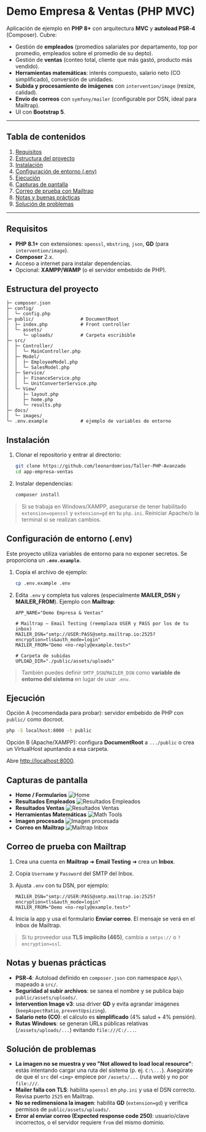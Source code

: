 # Demo Empresa & Ventas (PHP MVC)

Aplicación de ejemplo en **PHP 8+** con arquitectura **MVC** y **autoload PSR‑4** (Composer). Cubre:

* Gestión de **empleados** (promedios salariales por departamento, top por promedio, empleados sobre el promedio de su depto).
* Gestión de **ventas** (conteo total, cliente que más gastó, producto más vendido).
* **Herramientas matemáticas**: interés compuesto, salario neto (CO simplificado), conversión de unidades.
* **Subida y procesamiento de imágenes** con `intervention/image` (resize, calidad).
* **Envío de correos** con `symfony/mailer` (configurable por DSN, ideal para Mailtrap).
* UI con **Bootstrap 5**.

---

## Tabla de contenidos

1. [Requisitos](#requisitos)
2. [Estructura del proyecto](#estructura-del-proyecto)
3. [Instalación](#instalación)
4. [Configuración de entorno (.env)](#configuración-de-entorno-env)
5. [Ejecución](#ejecución)
6. [Capturas de pantalla](#capturas-de-pantalla)
7. [Correo de prueba con Mailtrap](#correo-de-prueba-con-mailtrap)
8. [Notas y buenas prácticas](#notas-y-buenas-prácticas)
9. [Solución de problemas](#solución-de-problemas)

---

## Requisitos

* **PHP 8.1+** con extensiones: `openssl`, `mbstring`, `json`, **GD** (para `intervention/image`).
* **Composer** 2.x.
* Acceso a internet para instalar dependencias.
* Opcional: **XAMPP/WAMP** (o el servidor embebido de PHP).

## Estructura del proyecto

```
├─ composer.json
├─ config/
│  └─ config.php
├─ public/                 # DocumentRoot
│  ├─ index.php            # Front controller
│  └─ assets/
│     └─ uploads/          # Carpeta escribible
├─ src/
│  ├─ Controller/
│  │  └─ MainController.php
│  ├─ Model/
│  │  ├─ EmployeeModel.php
│  │  └─ SalesModel.php
│  ├─ Service/
│  │  ├─ FinanceService.php
│  │  └─ UnitConverterService.php
│  └─ View/
│     ├─ layout.php
│     ├─ home.php
│     └─ results.php
├─ docs/
│  └─ images/              
└─ .env.example            # ejemplo de variables de entorno
```

## Instalación

1. Clonar el repositorio y entrar al directorio:

   ```bash
   git clone https://github.com/leonardomrios/Taller-PHP-Avanzado
   cd app-empresa-ventas
   ```
2. Instalar dependencias:

   ```bash
   composer install
   ```

> Si se trabaja en Windows/XAMPP, asegurarse de tener habilitado `extension=openssl` y `extension=gd` en tu `php.ini`. Reiniciar Apache/o la terminal si se realizan cambios.

## Configuración de entorno (.env)

Este proyecto utiliza variables de entorno para no exponer secretos. Se proporciona un **`.env.example`**.

1. Copia el archivo de ejemplo:

   ```bash
   cp .env.example .env
   ```
2. Edita `.env` y completa tus valores (especialmente **MAILER\_DSN** y **MAILER\_FROM**). Ejemplo con **Mailtrap**:

   ```dotenv
   APP_NAME="Demo Empresa & Ventas"

   # Mailtrap – Email Testing (reemplaza USER y PASS por los de tu inbox)
   MAILER_DSN="smtp://USER:PASS@smtp.mailtrap.io:2525?encryption=tls&auth_mode=login"
   MAILER_FROM="Demo <no-reply@example.test>"

   # Carpeta de subidas
   UPLOAD_DIR="./public/assets/uploads"
   ```

> También puedes definir `SMTP_DSN`/`MAILER_DSN` como **variable de entorno del sistema** en lugar de usar `.env`.

## Ejecución

Opción A (recomendada para probar): servidor embebido de PHP con `public/` como docroot.

```bash
php -S localhost:8000 -t public
```

Opción B (Apache/XAMPP): configura **DocumentRoot** a `.../public` o crea un VirtualHost apuntando a esa carpeta.

Abre [http://localhost:8000](http://localhost:8000).

## Capturas de pantalla

* **Home / Formularios**
  ![Home](docs/images/home.png)
* **Resultados Empleados**
  ![Resultados Empleados](docs/images/results_employees.png)
* **Resultados Ventas**
  ![Resultados Ventas](docs/images/results_sales.png)
* **Herramientas Matemáticas**
  ![Math Tools](docs/images/results_math.png)
* **Imagen procesada**
  ![Imagen procesada](docs/images/image_processed.png)
* **Correo en Mailtrap**
  ![Mailtrap Inbox](docs/images/mailtrap_inbox.png)

## Correo de prueba con Mailtrap

1. Crea una cuenta en **Mailtrap** ➜ **Email Testing** ➜ crea un **Inbox**.
2. Copia `Username` y `Password` del SMTP del Inbox.
3. Ajusta `.env` con tu DSN, por ejemplo:

   ```dotenv
   MAILER_DSN="smtp://USER:PASS@smtp.mailtrap.io:2525?encryption=tls&auth_mode=login"
   MAILER_FROM="Demo <no-reply@example.test>"
   ```
4. Inicia la app y usa el formulario **Enviar correo**. El mensaje se verá en el Inbox de Mailtrap.

> Si tu proveedor usa **TLS implícito (465)**, cambia a `smtps://` o `?encryption=ssl`.

## Notas y buenas prácticas

* **PSR‑4**: Autoload definido en `composer.json` con namespace `App\\` mapeado a `src/`.
* **Seguridad al subir archivos**: se sanea el nombre y se publica bajo `public/assets/uploads/`.
* **Intervention Image v3**: usa driver **GD** y evita agrandar imágenes (`keepAspectRatio`, `preventUpsizing`).
* **Salario neto (CO)**: el cálculo es **simplificado** (4% salud + 4% pensión).
* **Rutas Windows**: se generan URLs públicas relativas (`/assets/uploads/...`) evitando `file:///C:/...`.

## Solución de problemas

* **La imagen no se muestra y veo "Not allowed to load local resource"**: estás intentando cargar una ruta del sistema (p. ej. `C:\...`). Asegúrate de que el `src` del `<img>` empiece por `/assets/...` (ruta web) y no por `file:///`.
* **Mailer falla con TLS**: habilita `openssl` en `php.ini` y usa el DSN correcto. Revisa puerto `2525` en Mailtrap.
* **No se redimensiona la imagen**: habilita **GD** (`extension=gd`) y verifica permisos de `public/assets/uploads/`.
* **Error al enviar correo (Expected response code 250)**: usuario/clave incorrectos, o el servidor requiere `from` del mismo dominio.

